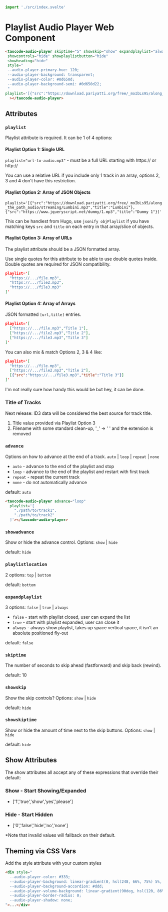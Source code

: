```js script
import './src/index.svelte'
```

# Playlist Audio Player Web Component

```html preview-story
<taocode-audio-player skiptime="5" showskip="show" expandplaylist="always"
 showcontrols="hide" showplaylistbutton="hide"
 showheading="hide"
 style="
 --audio-player-primary-hue: 120;
 --audio-player-background: transparent;
 --audio-player-color: #0d650d;
 --audio-player-background-semi: #0d650d22;
 "
playlist='[{"src":"https://download.pariyatti.org/free/_moIbLs95/along_the_path_audio/streaming/Lumbini.mp3","title":"Lumbini"},{"src":"https://www.jqueryscript.net/dummy/1.mp3","title":"Dummy 1"}]'
  ></taocode-audio-player>
```
## Attributes

### `playlist`

Playlist attribute is required. It can be 1 of 4 options:

#### Playlist Option 1: Single URL

`playlist="url-to-audio.mp3"` - must be a full URL starting with https:// or http://

You can use a relative URL if you include only 1 track in an array, options 2, 3 and 4 don't have this restriction.

#### Playlist Option 2: Array of JSON Objects

`playlist='[{"src":"https://download.pariyatti.org/free/_moIbLs95/along_the_path_audio/streaming/Lumbini.mp3","title":"Lumbini"},{"src":"https://www.jqueryscript.net/dummy/1.mp3","title":"Dummy 1"}]'`

This can be handiest from Hugo, use `jsonify objPlaylist` if you have matching keys `src` and `title` on each entry in that array/slice of objects.

#### Playlist Option 3: Array of URLs

The playlist attribute should be a JSON formatted array. 

Use single quotes for this attribute to be able to use double quotes inside.
Double quotes are required for JSON compatibility.

```json
playlist='[
  "https://.../file.mp3",
  "https://.../file2.mp3",
  "https://.../file3.mp3"
]'
```

#### Playlist Option 4: Array of Arrays

JSON formatted `[url,title]` entries.

```json
playlist='[
  ["https://.../file.mp3","Title 1"],
  ["https://.../file2.mp3","Title 2"],
  ["https://.../file3.mp3","Title 3"]
]'
```

You can also mix & match Options 2, 3 & 4 like:

```json
playlist='[
  "https://.../file.mp3",
  ["https://.../file2.mp3","Title 2"],
  [{"src":"https://.../file3.mp3","title":"Title 3"}]
]'
```

I'm not really sure how handy this would be but hey, it can be done.

### Title of Tracks

Next release: ID3 data will be considered the best source for track title.

1. Title value provided via Playlist Option 3
1. Filename with some standard clean-up, '_' -> ' ' and the extension is removed

### `advance`

Options on how to advance at the end of a track. `auto` | `loop` | `repeat` | `none`

- `auto` - advance to the end of the playlist and stop
- `loop` - advance to the end of the playlist and restart with first track
- `repeat` - repeat the current track
- `none` - do not automatically advance

default: `auto`

```html
<taocode-audio-player advance="loop"
  playlist='[
    "./path/to/track1",
    "./path/to/track2"
  ]'></taocode-audio-player>
```

### `showadvance`

Show or hide the advance control. Options: `show` | `hide`

default: `hide`

### `playlistlocation`

2 options: `top` | `bottom`

default: `bottom`

### `expandplaylist`

3 options: `false` | `true` | `always`

- `false` - start with playlist closed, user can expand the list
- `true` - start with playlist expanded, user can close it
- `always` - always show playlist, takes up space vertical space, it isn't an absolute positioned fly-out

default: `false`

### `skiptime`

The number of seconds to skip ahead (fastforward) and skip back (rewind).

default: 10

### `showskip`

Show the skip controls? Options: `show` | `hide`

default: `hide`

### `showskiptime`

Show or hide the amount of time next to the skip buttons. Options: `show` | `hide`

default: `hide`

## Show Attributes

The show attributes all accept any of these expressions that override their default:

### Show - Start Showing/Expanded

- ['1','true','show','yes','please']

### Hide - Start Hidden 

- ['0','false','hide','no','none']

*Note that invalid values will fallback on their default.

## Theming via CSS Vars

Add the style attribute with your custom styles

```html
<div style="
  --audio-player-color: #333;
  --audio-player-background: linear-gradient(0, hsl(248, 66%, 75%) 5%, hsl(246, 65%, 80%) 33%, hsl(255, 65%, 70%) 66%, hsl(250, 70%, 65%) 95%);
  --audio-player-background-accordion: #ddd;
  --audio-player-volume-background: linear-gradient(90deg, hsl(120, 86%, 30%) 10%, hsl(60, 95%, 40%) 50%, hsl(30, 95%, 70%) 80%, hsl(8, 86%, 50%) 99%);
  --audio-player-border-radius: 0;
  --audio-player-shadow: none;
">...</div>
```
